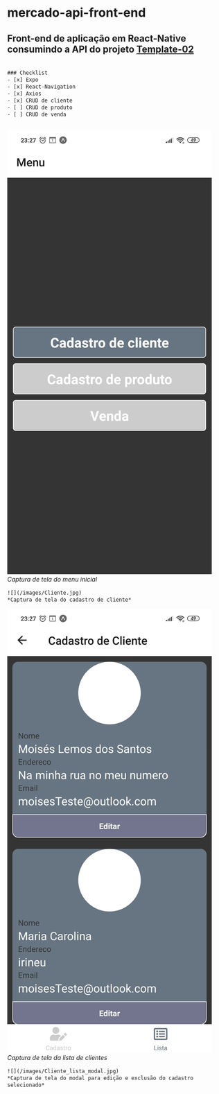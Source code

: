 # mercado-api-front-end

## Front-end de aplicação em React-Native consumindo a API do projeto [Template-02](https://github.com/MoisesLemos-code/Template-02-API-REST-Nodejs)
```

### Checklist
- [x] Expo
- [x] React-Navigation
- [x] Axios
- [x] CRUD de cliente
- [ ] CRUD de produto
- [ ] CRUD de venda


```
![](/images/Menu.jpg)
*Captura de tela do menu inicial*
```
![](/images/Cliente.jpg)
*Captura de tela do cadastro de cliente*
```
![](/images/Cliente_lista.jpg)
*Captura de tela da lista de clientes*
```
![](/images/Cliente_lista_modal.jpg)
*Captura de tela do modal para edição e exclusão do cadastro selecionado*
```
